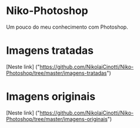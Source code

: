 # Niko-Photoshop
Um pouco do meu conhecimento com Photoshop. 

# Imagens tratadas 
[Neste link] ("https://github.com/NikolaiCinotti/Niko-Photoshop/tree/master/imagens-tratadas")

# Imagens originais
[Neste link] ("https://github.com/NikolaiCinotti/Niko-Photoshop/tree/master/imagens-originais")
